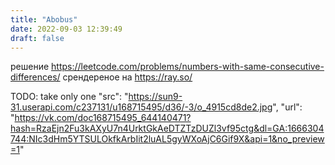 ```yaml
---
title: "Abobus"
date: 2022-09-03 12:39:49
draft: false
---
```


решение
https://leetcode.com/problems/numbers-with-same-consecutive-differences/
срендереное на
https://ray.so/

TODO: take only one
                "src": "https://sun9-31.userapi.com/c237131/u168715495/d36/-3/o_4915cd8de2.jpg",
        "url": "https://vk.com/doc168715495_644140471?hash=RzaEjn2Fu3kAXyU7n4UrktGkAeDTZTzDUZl3vf95ctg&dl=GA:1666304744:NIc3dHm5YTSULOkfkArbIit2luAL5gyWXoAjC6Gif9X&api=1&no_preview=1"

